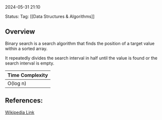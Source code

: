 
2024-05-31 21:10

Status:
Tag: [[Data Structures & Algorithms]]

## Overview

Binary search is a search algorithm that finds the position of a target value within a sorted array.

It repeatedly divides the search interval in half until the value is found or the search interval is empty.

| Time Complexity |
| ------------- |
| O(log n) |

## References:

[Wikipedia Link](https://en.wikipedia.org/wiki/Binary_search_algorithm)